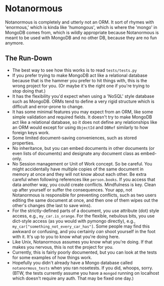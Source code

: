 # Notanormous

Notanormous is completely and utterly not an ORM. It sort of rhymes with 'enormous,' which is kinda like 'humongous', which is where the 'mongo' in MongoDB comes from, which is wildly appropriate because Notanormous is meant to be used with MongoDB and no other DB, because they are no fun anymore.

## The Run-Down

* The best way to see how this works is to read `tests/tests.py`
* If you prefer trying to make MongoDB act like a relational database because that is the hammer you prefer to hit things with, this is the wrong project for you. (Or maybe it's the right one if you're trying to stop doing that.)
* It has the flexibility you'd expect when using a 'NoSQL' style database such as MongoDB. ORMs tend to define a very rigid structure which is difficult and error-prone to change.
* It has some minimal features you may expect from an ORM, like some simple validation and required fields. It doesn't try to make MongoDB act like a relational database, so it does not define any relationships like an ORM would except for using `ObjectId` and `DBRef` similarly to how foreign keys work.
* Some limited document-saving conveniences, such as stored properties.
* No inheritance, but you can embed documents in other documents (or even lists of documents) and designate any document class as embed-only.
* No Session management or Unit of Work concept. So be careful. You might accidentally have multiple copies of the same document in memory at once and they will not know about each other. Be extra careful when following references like `person.books`. If you access that data another way, you could create conflicts. Mindfulness is key. Clean up after yourself or suffer the consequences. Your app, not Notanormous is responsible for preventing conflicts, such as two users editing the same document at once, and then one of them wipes out the other's changes (the last to save wins).
* For the strictly-defined parts of a document, you use attribute (dot) style access, e.g., `my_car.is_orange`. For the flexible, nebulous bits, you use dict-style access (as you would with pymongo directly), e.g., `my_car["something_not_every_car_has"]`. Some people may find this awkward or confusing, and you certainly *can* shoot yourself in the foot with it. It's up to you to know what you're doing here.
* Like Unix, Notanormous assumes you know what you're doing. If that makes you nervous, this is not the project for you.
* Currently, this is fairly poorly documented, but you can look at the tests for some examples of how things work.
* Hopefully you didn't already have a Mongo database called `notanormous_tests` when you ran nosetests. If you did, whoops, sorry. (BTW, the tests currently assume you have a `mongod` running on localhost which doesn't require any auth. That may be fixed one day.)


